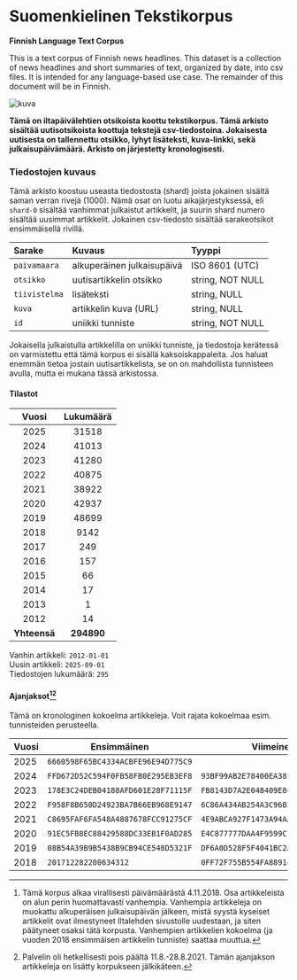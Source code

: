 # Suomenkielinen Tekstikorpus

**Finnish Language Text Corpus**

This is a text corpus of Finnish news headlines. 
This dataset is a collection of news headlines and short summaries of text, organized by date, into csv files. 
It is intended for any language-based use case. The remainder of this document will be in Finnish.

<img src='https://i.imgur.com/KlXF2d8.png' alt='kuva' />

**Tämä on iltapäivälehtien otsikoista koottu tekstikorpus. Tämä arkisto sisältää uutisotsikoista koottuja tekstejä csv-tiedostoina. 
Jokaisesta uutisesta on tallennettu otsikko, lyhyt lisäteksti, kuva-linkki, sekä julkaisupäivämäärä. 
Arkisto on järjestetty kronologisesti.**

### Tiedostojen kuvaus

Tämä arkisto koostuu useasta tiedostosta (shard) joista jokainen sisältä saman verran rivejä (1000). 
Nämä osat on luotu aikajärjestyksessä, eli `shard-0` sisältää vanhimmat julkaistut artikkelit, ja suurin shard numero sisältää uusimmat artikkelit. 
Jokainen csv-tiedosto sisältää sarakeotsikot ensimmäisellä rivillä. 

| Sarake        | Kuvaus                     | Tyyppi           | 
|:--------------|:---------------------------|:-----------------| 
| `paivamaara`  | alkuperäinen julkaisupäivä | ISO 8601 (UTC)   |
| `otsikko`     | uutisartikkelin otsikko    | string, NOT NULL |
| `tiivistelma` | lisäteksti                 | string, NULL     |
| `kuva`        | artikkelin kuva (URL)      | string, NULL     |
| `id`          | uniikki tunniste           | string, NOT NULL |

Jokaisella julkaistulla artikkelilla on uniikki tunniste, ja tiedostoja kerätessä on varmistettu että tämä korpus ei sisällä kaksoiskappaleita. 
Jos haluat enemmän tietoa jostain uutisartikkelista, se on on mahdollista tunnisteen avulla, mutta ei mukana tässä arkistossa.

#### Tilastot

|    Vuosi     | Lukumäärä  |
|:------------:|:----------:|
| 2025 | 31518 |
| 2024 | 41013 |
| 2023 | 41280 |
| 2022 | 40875 |
| 2021 | 38922 |
| 2020 | 42937 |
| 2019 | 48699 |
| 2018 | 9142 |
| 2017 | 249 |
| 2016 | 157 |
| 2015 | 66 |
| 2014 | 17 |
| 2013 | 1 |
| 2012 | 14 |
| **Yhteensä** | **294890** |

Vanhin artikkeli: `2012-01-01`<br/>
Uusin artikkeli: `2025-09-01`<br/>
Tiedostojen lukumäärä: `295`

#### Ajanjaksot[^1][^2]

Tämä on kronologinen kokoelma artikkeleja. Voit rajata kokoelmaa esim. tunnisteiden perusteella.

| Vuosi | Ensimmäinen                        | Viimeinen                          |
|-------|------------------------------------|------------------------------------|
| 2025  | `6660598F65BC4334ACBFE96E94D775C9` |                                    |
| 2024  | `FFD672D52C594F0FB58FB0E295EB3EF8` | `93BF99AB2E78400EA3810B43180C8DCF` |
| 2023  | `178E3C24DEB04188AFD601E28F71115F` | `FB8143D7A2E048409E8CB61279225BD7` |
| 2022  | `F958F8B650D24923BA7B66EB968E9147` | `6C86A434AB254A3C96B577794EDE4F67` |
| 2021  | `C8695FAF6FA548A4887678FCC91275CF` | `4E9ABCA927F1473A94AA2A4A17B82F4F` |
| 2020  | `91EC5FB8EC88429588DC33EB1F0AD285` | `E4C877777DAA4F9599CF4600D5EC477A` |
| 2019  | `08B54A39B9B5438B9CB94CE548D5321F` | `DF6A0D528F5F4041BC2AEEE156937EFC` |
| 2018  | `201712282200634312`               | `0FF72F755B554FA889147BFBACAAE724` |


[^1]: Tämä korpus alkaa virallisesti päivämäärästä 4.11.2018. Osa artikkeleista on alun perin huomattavasti vanhempia. Vanhempia artikkeleja on muokattu alkuperäisen julkaisupäivän jälkeen, mistä syystä kyseiset artikkelit ovat ilmestyneet Iltalehden sivustolle uudestaan, ja siten päätyneet osaksi tätä korpusta. Vanhempien artikkelien kokoelma (ja vuoden 2018 ensimmäisen artikkelin tunniste) saattaa muuttua.

[^2]: Palvelin oli hetkellisesti pois päältä 11.8.-28.8.2021. Tämän ajanjakson artikkeleja on lisätty korpukseen jälkikäteen.

